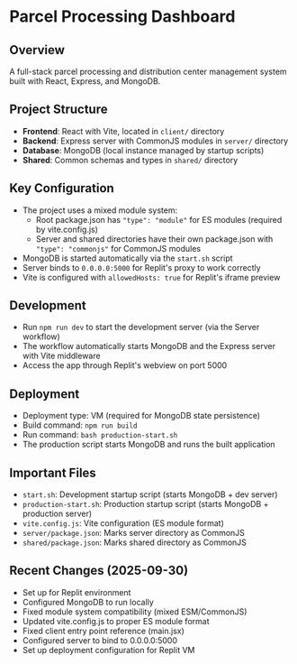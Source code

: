 # Parcel Processing Dashboard

## Overview
A full-stack parcel processing and distribution center management system built with React, Express, and MongoDB.

## Project Structure
- **Frontend**: React with Vite, located in `client/` directory
- **Backend**: Express server with CommonJS modules in `server/` directory
- **Database**: MongoDB (local instance managed by startup scripts)
- **Shared**: Common schemas and types in `shared/` directory

## Key Configuration
- The project uses a mixed module system:
  - Root package.json has `"type": "module"` for ES modules (required by vite.config.js)
  - Server and shared directories have their own package.json with `"type": "commonjs"` for CommonJS modules
- MongoDB is started automatically via the `start.sh` script
- Server binds to `0.0.0.0:5000` for Replit's proxy to work correctly
- Vite is configured with `allowedHosts: true` for Replit's iframe preview

## Development
- Run `npm run dev` to start the development server (via the Server workflow)
- The workflow automatically starts MongoDB and the Express server with Vite middleware
- Access the app through Replit's webview on port 5000

## Deployment
- Deployment type: VM (required for MongoDB state persistence)
- Build command: `npm run build`
- Run command: `bash production-start.sh`
- The production script starts MongoDB and runs the built application

## Important Files
- `start.sh`: Development startup script (starts MongoDB + dev server)
- `production-start.sh`: Production startup script (starts MongoDB + production server)
- `vite.config.js`: Vite configuration (ES module format)
- `server/package.json`: Marks server directory as CommonJS
- `shared/package.json`: Marks shared directory as CommonJS

## Recent Changes (2025-09-30)
- Set up for Replit environment
- Configured MongoDB to run locally
- Fixed module system compatibility (mixed ESM/CommonJS)
- Updated vite.config.js to proper ES module format
- Fixed client entry point reference (main.jsx)
- Configured server to bind to 0.0.0.0:5000
- Set up deployment configuration for Replit VM
